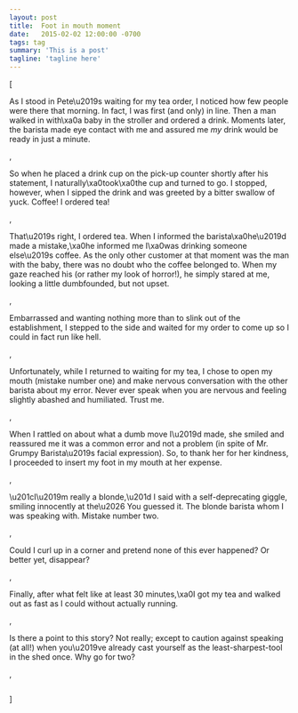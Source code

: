 ```yaml
---
layout: post
title:  Foot in mouth moment
date:   2015-02-02 12:00:00 -0700
tags: tag
summary: 'This is a post'
tagline: 'tagline here'
---
```


[<p>As I stood in Pete\u2019s waiting for my tea order, I noticed how few people were there that morning. In fact, I was first (and only) in line. Then a man walked in with\xa0a baby in the stroller and ordered a drink. Moments later, the barista made eye contact with me and assured me <em>my</em> drink would be ready in just a minute.</p>, <p>So when he placed a drink cup on the pick-up counter shortly after his statement, I naturally\xa0took\xa0the cup and turned to go. I stopped, however, when I sipped the drink and was greeted by a bitter swallow of yuck. Coffee! I ordered tea!</p>, <p>That\u2019s right, I ordered tea. When I informed the barista\xa0he\u2019d made a mistake,\xa0he informed me I\xa0was drinking someone else\u2019s coffee. As the only other customer at that moment was the man with the baby, there was no doubt who the coffee belonged to. When my gaze reached his (or rather my look of horror!), he simply stared at me, looking a little dumbfounded, but not upset.</p>, <p>Embarrassed and wanting nothing more than to slink out of the establishment, I stepped to the side and waited for my order to come up so I could in fact run like hell.</p>, <p>Unfortunately, while I returned to waiting for my tea, I chose to open my mouth (mistake number one) and make nervous conversation with the other barista about my error. Never ever speak when you are nervous and feeling slightly abashed and humiliated. Trust me.</p>, <p>When I rattled on about what a dumb move I\u2019d made, she smiled and reassured me it was a common error and not a problem (in spite of Mr. Grumpy Barista\u2019s facial expression). So, to thank her for her kindness, I proceeded to insert my foot in my mouth at her expense.</p>, <p>\u201cI\u2019m really a blonde,\u201d I said with a self-deprecating giggle, smiling innocently at the\u2026 You guessed it. The blonde barista whom I was speaking with. Mistake number two.</p>, <p>Could I curl up in a corner and pretend none of this ever happened? Or better yet, disappear?</p>, <p>Finally, after what felt like at least 30 minutes,\xa0I got my tea and walked out as fast as I could without actually running.</p>, <p>Is there a point to this story? Not really; except to caution against speaking (at all!) when you\u2019ve already cast yourself as the least-sharpest-tool in the shed once. Why go for two?</p>, <p><img alt="" class="rg_i" src="https://encrypted-tbn2.gstatic.com/images?q=tbn:ANd9GcS3ZpZgXWJ60SlPLVvS-mmhjzhvMjSzLXp7Na3ZasG6aGU_3pHF"/></p>]